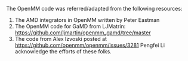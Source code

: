 The OpenMM code was referred/adapted from the following resources:
  1. The AMD integrators in OpenMM written by Peter Eastman
  2. The OpenMM code for GaMD from LJMatrin: https://github.com/ljmartin/openmm_gamd/tree/master
  3. The code from Alex Izvoski posted at https://github.com/openmm/openmm/issues/3281
Pengfei Li acknowledge the efforts of these folks.
